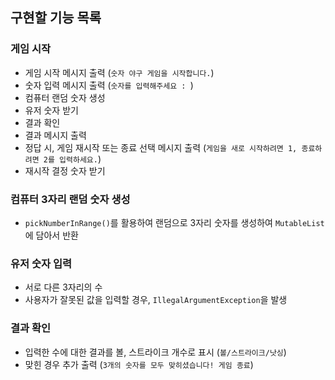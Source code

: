 ## 구현할 기능 목록

### 게임 시작
- 게임 시작 메시지 출력 (`숫자 야구 게임을 시작합니다.`)
- 숫자 입력 메시지 출력 (`숫자를 입력해주세요 : `)
- 컴퓨터 랜덤 숫자 생성
- 유저 숫자 받기
- 결과 확인
- 결과 메시지 출력
- 정답 시, 게임 재시작 또는 종료 선택 메시지 출력 (`게임을 새로 시작하려면 1, 종료하려면 2를 입력하세요.`)
- 재시작 결정 숫자 받기

### 컴퓨터 3자리 랜덤 숫자 생성
- `pickNumberInRange()`를 활용하여 랜덤으로 3자리 숫자를 생성하여 `MutableList`에 담아서 반환

### 유저 숫자 입력
- 서로 다른 3자리의 수
- 사용자가 잘못된 값을 입력할 경우, `IllegalArgumentException`을 발생

### 결과 확인
- 입력한 수에 대한 결과를 볼, 스트라이크 개수로 표시 (`볼/스트라이크/낫싱`)
- 맞힌 경우 추가 출력 (`3개의 숫자를 모두 맞히셨습니다! 게임 종료`)